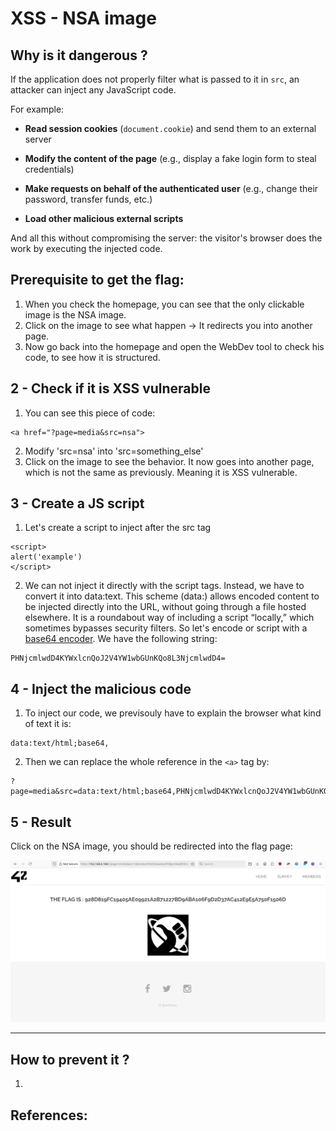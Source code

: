 # XSS - NSA image

## Why is it dangerous ?
If the application does not properly filter what is passed to it in `src`, an attacker can inject any JavaScript code.

For example:

- **Read session cookies** (`document.cookie`) and send them to an external server

- **Modify the content of the page** (e.g., display a fake login form to steal credentials)

- **Make requests on behalf of the authenticated user** (e.g., change their password, transfer funds, etc.)

- **Load other malicious external scripts**

And all this without compromising the server: the visitor's browser does the work by executing the injected code.

## Prerequisite to get the flag:

1. When you check the homepage, you can see that the only clickable image is the NSA image.
2. Click on the image to see what happen -> It redirects you  into another page.
3. Now go back into the homepage and open the WebDev tool to check his code, to see how it is structured.

## 2 - Check if it is XSS vulnerable

1. You can see this piece of code: 
```
<a href="?page=media&src=nsa">
```
2. Modify 'src=nsa' into 'src=something_else'
3. Click on the image to see the behavior. It now goes into another page, which is not the same as previously. Meaning it is XSS vulnerable.

## 3 - Create a JS script
1. Let's create a script to inject after the src tag
```
<script>
alert('example')
</script>
```

2. We can not inject it directly with the script tags. Instead, we have to convert it into data:text. This scheme (data:) allows encoded content to be injected directly into the URL, without going through a file hosted elsewhere.
It is a roundabout way of including a script “locally,” which sometimes bypasses security filters. So let's encode or script with a [base64 encoder](https://www.base64encode.org/). We have the following string:
```
PHNjcmlwdD4KYWxlcnQoJ2V4YW1wbGUnKQo8L3NjcmlwdD4=
```

## 4 - Inject the malicious code
1. To inject our code, we previsouly have to explain the browser what kind of text it is:
```
data:text/html;base64,
```
2. Then we can replace the whole reference in the `<a>` tag by:
```
?page=media&src=data:text/html;base64,PHNjcmlwdD4KYWxlcnQoJ2V4YW1wbGUnKQo8L3NjcmlwdD4=
```

## 5 - Result

Click on the NSA image, you should be redirected into the flag page:

<p align="center">
  <img src="flag.png" width="800">
</p>

---

## How to prevent it ? 

1. 

## References:

